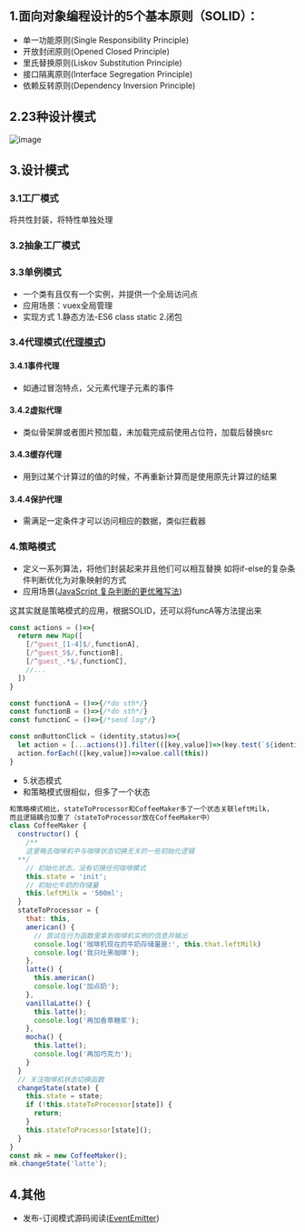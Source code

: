 ## 1.面向对象编程设计的5个基本原则（SOLID）：

* 单一功能原则(Single Responsibility Principle)
* 开放封闭原则(Opened Closed Principle)
* 里氏替换原则(Liskov Substitution Principle)
* 接口隔离原则(Interface Segregation Principle)
* 依赖反转原则(Dependency Inversion Principle)
## 2.23种设计模式

![image](https://github.com/HowToMeetYou/blog--/assets/41479550/fc870b5f-a596-4760-b6b0-73294969bd92)



## 3.设计模式

### 3.1工厂模式

将共性封装，将特性单独处理

### 3.2抽象工厂模式

### 3.3单例模式

* 一个类有且仅有一个实例，并提供一个全局访问点
* 应用场景：vuex全局管理
* 实现方式
1.静态方法-ES6 class static
2.闭包
### 3.4代理模式([代理模式](https://juejin.cn/book/6844733790204461070/section/6844733790275780621))

#### 3.4.1事件代理

* 如通过冒泡特点，父元素代理子元素的事件
#### 3.4.2虚拟代理

* 类似骨架屏或者图片预加载，未加载完成前使用占位符，加载后替换src
#### 3.4.3缓存代理

* 用到过某个计算过的值的时候，不再重新计算而是使用原先计算过的结果
#### 3.4.4保护代理

* 需满足一定条件才可以访问相应的数据，类似拦截器
### 4.策略模式

* 定义一系列算法，将他们封装起来并且他们可以相互替换
如将if-else的复杂条件判断优化为对象映射的方式
* 应用场景([JavaScript 复杂判断的更优雅写法](https://juejin.cn/post/6844903705058213896))

这其实就是策略模式的应用，根据SOLID，还可以将funcA等方法提出来
```javascript
const actions = ()=>{
  return new Map([
    [/^guest_[1-4]$/,functionA],
    [/^guest_5$/,functionB],
    [/^guest_.*$/,functionC],
    //...
  ])
}

const functionA = ()=>{/*do sth*/}
const functionB = ()=>{/*do sth*/}
const functionC = ()=>{/*send log*/}

const onButtonClick = (identity,status)=>{
  let action = [...actions()].filter(([key,value])=>(key.test(`${identity}_${status}`)))
  action.forEach(([key,value])=>value.call(this))
}
```
* 5.状态模式
* 和策略模式很相似，但多了一个状态
```javascript
和策略模式相比，stateToProcessor和CoffeeMaker多了一个状态关联leftMilk，
而且逻辑耦合加重了（stateToProcessor放在CoffeeMaker中）
class CoffeeMaker {
  constructor() {
    /**
    这里略去咖啡机中与咖啡状态切换无关的一些初始化逻辑
  **/
    // 初始化状态，没有切换任何咖啡模式
    this.state = 'init';
    // 初始化牛奶的存储量
    this.leftMilk = '500ml';
  }
  stateToProcessor = {
    that: this,
    american() {
      // 尝试在行为函数里拿到咖啡机实例的信息并输出
      console.log('咖啡机现在的牛奶存储量是:', this.that.leftMilk)
      console.log('我只吐黑咖啡');
    },
    latte() {
      this.american()
      console.log('加点奶');
    },
    vanillaLatte() {
      this.latte();
      console.log('再加香草糖浆');
    },
    mocha() {
      this.latte();
      console.log('再加巧克力');
    }
  }
  // 关注咖啡机状态切换函数
  changeState(state) {
    this.state = state;
    if (!this.stateToProcessor[state]) {
      return;
    }
    this.stateToProcessor[state]();
  }
}
const mk = new CoffeeMaker();
mk.changeState('latte');
```
## 4.其他

* 发布-订阅模式源码阅读([EventEmitter](https://github.com/facebookarchive/emitter))
